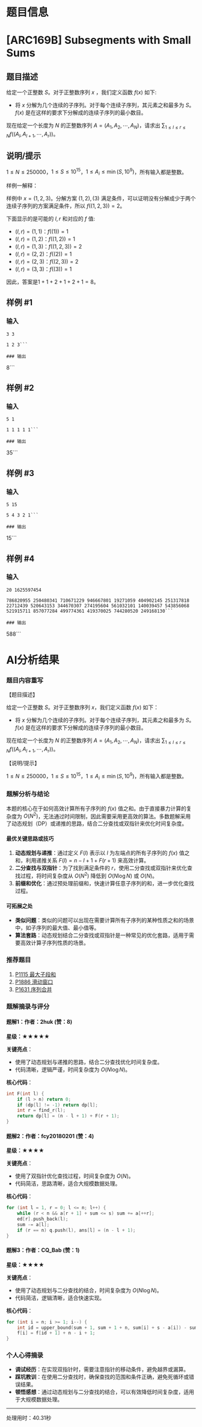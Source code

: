 # 题目信息

# [ARC169B] Subsegments with Small Sums

## 题目描述

给定一个正整数 $S$。对于正整数序列 $x$ ，我们定义函数 $f(x)$ 如下:

- 将 $x$ 分解为几个连续的子序列。对于每个连续子序列，其元素之和最多为 $S$。$f(x)$ 是在这样的要求下分解成的连续子序列的最小数目。

现在给定一个长度为 $N$ 的正整数序列 $A=(A_1,A_2,\cdots,A_N)$，请求出 $\sum_{1 \leq l \leq r \leq N} f((A_l,A_{l+1},\cdots,A_r))$。

## 说明/提示

$1 \leq N \leq 250000$，$1 \leq S \leq 10^{15}$，$1 \leq A_i \leq \min(S,10^9)$，所有输入都是整数。

样例一解释：

样例中 $x=(1,2,3)$。分解方案 $(1,2),(3)$ 满足条件，可以证明没有分解成少于两个连续子序列的方案满足条件，所以 $f((1,2,3))=2$。

下面显示的是可能的 $l,r$ 和对应的 $f$ 值:

-  $(l,r)=(1,1)$：$f((1))=1$
-  $(l,r)=(1,2)$：$f((1,2))=1$
-  $(l,r)=(1,3)$：$f((1,2,3))=2$
-  $(l,r)=(2,2)$：$f((2))=1$
-  $(l,r)=(2,3)$：$f((2,3))=2$
-  $(l,r)=(3,3)$：$f((3))=1$

因此，答案是$1+1+2+1+2+1=8$。

## 样例 #1

### 输入

```
3 3

1 2 3```

### 输出

```
8```

## 样例 #2

### 输入

```
5 1

1 1 1 1 1```

### 输出

```
35```

## 样例 #3

### 输入

```
5 15

5 4 3 2 1```

### 输出

```
15```

## 样例 #4

### 输入

```
20 1625597454

786820955 250480341 710671229 946667801 19271059 404902145 251317818 22712439 520643153 344670307 274195604 561032101 140039457 543856068 521915711 857077284 499774361 419370025 744280520 249168130```

### 输出

```
588```

# AI分析结果

### 题目内容重写

【题目描述】

给定一个正整数 $S$。对于正整数序列 $x$，我们定义函数 $f(x)$ 如下：

- 将 $x$ 分解为几个连续的子序列。对于每个连续子序列，其元素之和最多为 $S$。$f(x)$ 是在这样的要求下分解成的连续子序列的最小数目。

现在给定一个长度为 $N$ 的正整数序列 $A=(A_1,A_2,\cdots,A_N)$，请求出 $\sum_{1 \leq l \leq r \leq N} f((A_l,A_{l+1},\cdots,A_r))$。

【说明/提示】

$1 \leq N \leq 250000$，$1 \leq S \leq 10^{15}$，$1 \leq A_i \leq \min(S,10^9)$，所有输入都是整数。

### 题解分析与结论

本题的核心在于如何高效计算所有子序列的 $f(x)$ 值之和。由于直接暴力计算的复杂度为 $O(N^2)$，无法通过时间限制，因此需要采用更高效的算法。多数题解采用了动态规划（DP）或递推的思路，结合二分查找或双指针来优化时间复杂度。

#### 最优关键思路或技巧

1. **动态规划与递推**：通过定义 $F(l)$ 表示以 $l$ 为左端点的所有子序列的 $f(x)$ 值之和，利用递推关系 $F(l) = n - l + 1 + F(r + 1)$ 来高效计算。
2. **二分查找与双指针**：为了找到满足条件的 $r$，使用二分查找或双指针来优化查找过程，将时间复杂度从 $O(N^2)$ 降低到 $O(N \log N)$ 或 $O(N)$。
3. **前缀和优化**：通过预处理前缀和，快速计算任意子序列的和，进一步优化查找过程。

#### 可拓展之处

- **类似问题**：类似的问题可以出现在需要计算所有子序列的某种性质之和的场景中，如子序列的最大值、最小值等。
- **算法套路**：动态规划结合二分查找或双指针是一种常见的优化套路，适用于需要高效计算子序列性质的场景。

### 推荐题目

1. [P1115 最大子段和](https://www.luogu.com.cn/problem/P1115)
2. [P1886 滑动窗口](https://www.luogu.com.cn/problem/P1886)
3. [P1631 序列合并](https://www.luogu.com.cn/problem/P1631)

### 题解摘录与评分

#### 题解1：作者：2huk (赞：8)

**星级：★★★★★**

**关键亮点**：
- 使用了动态规划与递推的思路，结合二分查找优化时间复杂度。
- 代码清晰，逻辑严谨，时间复杂度为 $O(N \log N)$。

**核心代码**：
```cpp
int F(int l) {
    if (l > n) return 0;
    if (dp[l] != -1) return dp[l];
    int r = find_r(l);
    return dp[l] = (n - l + 1) + F(r + 1);
}
```

#### 题解2：作者：fcy20180201 (赞：4)

**星级：★★★★**

**关键亮点**：
- 使用了双指针优化查找过程，时间复杂度为 $O(N)$。
- 代码简洁，思路清晰，适合大规模数据处理。

**核心代码**：
```cpp
for (int l = 1, r = 0; l <= n; l++) {
    while (r < n && a[r + 1] + sum <= s) sum += a[++r];
    ed[r].push_back(l);
    sum -= a[l];
    if (r == n) q.push(l), ans[l] = (n - l + 1);
}
```

#### 题解3：作者：CQ_Bab (赞：1)

**星级：★★★★**

**关键亮点**：
- 使用了动态规划与二分查找的结合，时间复杂度为 $O(N \log N)$。
- 代码简洁，逻辑清晰，适合快速实现。

**核心代码**：
```cpp
for (int i = n; i >= 1; i--) {
    int id = upper_bound(sum + 1, sum + 1 + n, sum[i] + s - a[i]) - sum - 1;
    f[i] = f[id + 1] + n - i + 1;
}
```

### 个人心得摘录

- **调试经历**：在实现双指针时，需要注意指针的移动条件，避免越界或漏算。
- **踩坑教训**：在使用二分查找时，确保查找的范围和条件正确，避免死循环或错误结果。
- **顿悟感想**：通过动态规划与二分查找的结合，可以有效降低时间复杂度，适用于大规模数据处理。

---
处理用时：40.31秒
